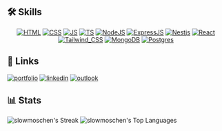## 🛠 Skills
<div align="center">

  <a href="">![HTML](https://img.shields.io/badge/HTML5-E34F26?style=for-the-badge&logo=html5&logoColor=white)</a> <a href="">![CSS](https://img.shields.io/badge/CSS3-1572B6?style=for-the-badge&logo=css3&logoColor=white)</a> <a href="">![JS](https://img.shields.io/badge/JavaScript-F7DF1E?style=for-the-badge&logo=javascript&logoColor=black)</a> <a href="">![TS](https://img.shields.io/badge/TypeScript-007ACC?style=for-the-badge&logo=typescript&logoColor=white)</a> <a href="">![NodeJS](https://img.shields.io/badge/Node.js-43853D?style=for-the-badge&logo=node.js&logoColor=white)</a> <a href="">![ExpressJS](https://img.shields.io/badge/Express.js-404D59?style=for-the-badge)</a> <a href="">![Nestjs](https://img.shields.io/badge/-NestJs-ea2845?style=for-the-badge&logo=nestjs&logoColor=white)</a> <a href="">![React](https://img.shields.io/badge/React-20232A?style=for-the-badge&logo=react&logoColor=61DAFB)</a> <a href="">![Tailwind_CSS](https://img.shields.io/badge/Tailwind_CSS-38B2AC?style=for-the-badge&logo=tailwind-css&logoColor=white)</a> <a href="">![MongoDB](https://img.shields.io/badge/MongoDB-4EA94B?style=for-the-badge&logo=mongodb&logoColor=white)</a> <a href="">![Postgres](https://img.shields.io/badge/postgres-%23316192.svg?style=for-the-badge&logo=postgresql&logoColor=white)</a>
</div>


## 🔗 Links
[![portfolio](https://img.shields.io/badge/my_portfolio-000?style=for-the-badge&logo=ko-fi&logoColor=white)](https://www.philippmillner.dev/) [![linkedin](https://img.shields.io/badge/linkedin-0A66C2?style=for-the-badge&logo=linkedin&logoColor=white)](www.linkedin.com/in/philipp-millner-4167b5286) [![outlook](https://img.shields.io/badge/Microsoft_Outlook-0078D4?style=for-the-badge&logo=microsoft-outlook&logoColor=white)](philipp.millner@outlook.com)

## 📊 Stats
![slowmoschen's Streak](https://github-readme-streak-stats.herokuapp.com/?user=slowmoschen&theme=radical&hide_border=true)
![slowmoschen's Top Languages](https://github-readme-stats.vercel.app/api/top-langs/?username=slowmoschen&theme=radical&show_icons=true&hide_border=true&layout=compact)
